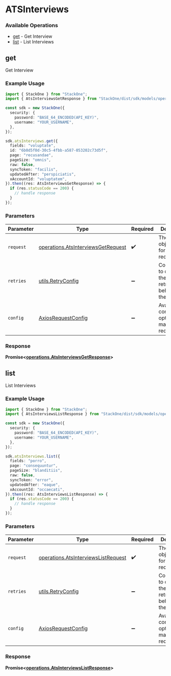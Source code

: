 # ATSInterviews

### Available Operations

* [get](#get) - Get Interview
* [list](#list) - List Interviews

## get

Get Interview

### Example Usage

```typescript
import { StackOne } from "StackOne";
import { AtsInterviewsGetResponse } from "StackOne/dist/sdk/models/operations";

const sdk = new StackOne({
  security: {
    password: "BASE_64_ENCODED(API_KEY)",
    username: "YOUR_USERNAME",
  },
});

sdk.atsInterviews.get({
  fields: "voluptate",
  id: "6b0d5f0d-30c5-4fbb-a587-053202c73d5f",
  page: "recusandae",
  pageSize: "omnis",
  raw: false,
  syncToken: "facilis",
  updatedAfter: "perspiciatis",
  xAccountId: "voluptatem",
}).then((res: AtsInterviewsGetResponse) => {
  if (res.statusCode == 200) {
    // handle response
  }
});
```

### Parameters

| Parameter                                                                                | Type                                                                                     | Required                                                                                 | Description                                                                              |
| ---------------------------------------------------------------------------------------- | ---------------------------------------------------------------------------------------- | ---------------------------------------------------------------------------------------- | ---------------------------------------------------------------------------------------- |
| `request`                                                                                | [operations.AtsInterviewsGetRequest](../../models/operations/atsinterviewsgetrequest.md) | :heavy_check_mark:                                                                       | The request object to use for the request.                                               |
| `retries`                                                                                | [utils.RetryConfig](../../models/utils/retryconfig.md)                                   | :heavy_minus_sign:                                                                       | Configuration to override the default retry behavior of the client.                      |
| `config`                                                                                 | [AxiosRequestConfig](https://axios-http.com/docs/req_config)                             | :heavy_minus_sign:                                                                       | Available config options for making requests.                                            |


### Response

**Promise<[operations.AtsInterviewsGetResponse](../../models/operations/atsinterviewsgetresponse.md)>**


## list

List Interviews

### Example Usage

```typescript
import { StackOne } from "StackOne";
import { AtsInterviewsListResponse } from "StackOne/dist/sdk/models/operations";

const sdk = new StackOne({
  security: {
    password: "BASE_64_ENCODED(API_KEY)",
    username: "YOUR_USERNAME",
  },
});

sdk.atsInterviews.list({
  fields: "porro",
  page: "consequuntur",
  pageSize: "blanditiis",
  raw: false,
  syncToken: "error",
  updatedAfter: "eaque",
  xAccountId: "occaecati",
}).then((res: AtsInterviewsListResponse) => {
  if (res.statusCode == 200) {
    // handle response
  }
});
```

### Parameters

| Parameter                                                                                  | Type                                                                                       | Required                                                                                   | Description                                                                                |
| ------------------------------------------------------------------------------------------ | ------------------------------------------------------------------------------------------ | ------------------------------------------------------------------------------------------ | ------------------------------------------------------------------------------------------ |
| `request`                                                                                  | [operations.AtsInterviewsListRequest](../../models/operations/atsinterviewslistrequest.md) | :heavy_check_mark:                                                                         | The request object to use for the request.                                                 |
| `retries`                                                                                  | [utils.RetryConfig](../../models/utils/retryconfig.md)                                     | :heavy_minus_sign:                                                                         | Configuration to override the default retry behavior of the client.                        |
| `config`                                                                                   | [AxiosRequestConfig](https://axios-http.com/docs/req_config)                               | :heavy_minus_sign:                                                                         | Available config options for making requests.                                              |


### Response

**Promise<[operations.AtsInterviewsListResponse](../../models/operations/atsinterviewslistresponse.md)>**

